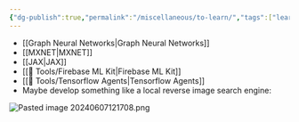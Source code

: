 ```yaml
---
{"dg-publish":true,"permalink":"/miscellaneous/to-learn/","tags":["learning"],"noteIcon":"2","updated":"2024-06-07T12:17:54.213+05:30"}
---
```



- [[Graph Neural Networks\|Graph Neural Networks]]
- [[MXNET\|MXNET]]
- [[JAX\|JAX]]
- [[🧰 Tools/Firebase ML Kit\|Firebase ML Kit]]
- [[🧰 Tools/Tensorflow Agents\|Tensorflow Agents]]
- Maybe develop something like a local reverse image search engine:

![Pasted image 20240607121708.png](/img/user/%F0%9F%93%81%20Assets/Pasted%20image%2020240607121708.png)
